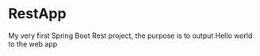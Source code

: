 # RestApp
My very first Spring Boot Rest project, the purpose is to output Hello world to the web app
